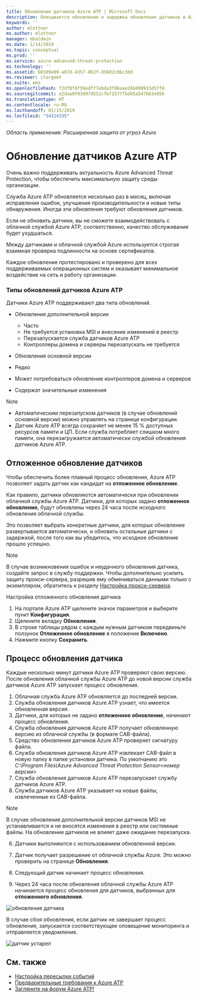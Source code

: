 ```yaml
---
title: Обновление датчиков Azure ATP | Microsoft Docs
description: Описывается обновление и задержка обновления датчиков в Azure ATP.
keywords: ''
author: mlottner
ms.author: mlottner
manager: mbaldwin
ms.date: 1/14/2019
ms.topic: conceptual
ms.prod: ''
ms.service: azure-advanced-threat-protection
ms.technology: ''
ms.assetid: 603d9e09-a07d-4357-862f-d5682c8bc3dd
ms.reviewer: itargoet
ms.suite: ems
ms.openlocfilehash: f2df8f8f59edff7ebda3f86aae26b899913d57f8
ms.sourcegitcommit: e2daa0f93d97d552cfbf1577fbd05a547b63e95b
ms.translationtype: HT
ms.contentlocale: ru-RU
ms.lasthandoff: 01/15/2019
ms.locfileid: "54314335"
---
```

*Область применения: Расширенная защита от угроз Azure*


# <a name="update-azure-atp-sensors"></a>Обновление датчиков Azure ATP
Очень важно поддерживать актуальность Azure Advanced Threat Protection, чтобы обеспечить максимальную защиту среды организации.

Служба Azure ATP обновляется несколько раз в месяц, включая исправления ошибок, улучшения производительности и новые типы обнаружения. Иногда эти обновления требуют обновления датчиков. 

Если не обновить датчики, вы не сможете взаимодействовать с облачной службой Azure ATP, соответственно, качество обслуживания будет ухудшаться. 

Между датчиками и облачной службой Azure используется строгая взаимная проверка подлинности на основе сертификатов. 

Каждое обновление протестировано и проверено для всех поддерживаемых операционных систем и оказывает минимальное воздействие на сеть и работу организации.

### <a name="azure-atp-sensor-update-types"></a>Типы обновлений датчиков Azure ATP   

Датчики Azure ATP поддерживают два типа обновлений.
- Обновления дополнительной версии 
  - Часто 
  - Не требуется установка MSI и внесение изменений в реестр
  - Перезапускается служба датчиков Azure ATP
  - Контроллеры домена и серверы перезапускать не требуется

- Обновления основной версии
 - Редко
 - Может потребоваться обновление контроллеров домена и серверов
 - Содержат значительные изменения 

> [!NOTE]
>- Автоматическим перезапуском датчиков (в случае обновлений основной версии) можно управлять на странице конфигурации. 
> - Датчик Azure ATP всегда сохраняет не менее 15 % доступных ресурсов памяти и ЦП. Если служба потребляет слишком много памяти, она перезагружается автоматически службой обновления датчиков Azure ATP.

## <a name="delayed-sensor-update"></a>Отложенное обновление датчиков
Чтобы обеспечить более плавный процесс обновления, Azure ATP позволяет задать датчик как кандидат на **отложенное обновление**. 

Как правило, датчики обновляются автоматически при обновлении облачной службы Azure ATP. Датчики, для которых задано **отложенное обновление**, будут обновлены через 24 часа после исходного обновления облачной службы.

Это позволяет выбрать конкретные датчики, для которых обновление развертывается автоматически, и обновить остальные датчики с задержкой, после того как вы убедитесь, что исходное обновление прошло успешно.

> [!NOTE]
> В случае возникновения ошибок и неудачного обновления датчика, создайте запрос в службу поддержки. Чтобы дополнительно усилить защиту прокси-сервера, разрешив ему обмениваться данными только с экземпляром, обратитесь к разделу [Настройка прокси-сервера](configure-proxy.md).

Настройка отложенного обновления датчика

1. На портале Azure ATP щелкните значок параметров и выберите пункт **Конфигурация**.
2. Щелкните вкладку **Обновления**.
3. В строке таблицы рядом с каждым нужным датчиком передвиньте ползунок **Отложенное обновление** в положение **Включено**.
4. Нажмите кнопку **Сохранить**.
 
## <a name="sensor-update-process"></a>Процесс обновления датчика

Каждые несколько минут датчики Azure ATP проверяют свою версию. После обновления облачной службы Azure ATP до новой версии служба датчиков Azure ATP запускает процесс обновления.

1. Облачная служба Azure ATP обновляется до последней версии.
2. Служба обновления датчиков Azure ATP узнает, что имеется обновленная версия.
3. Датчики, для которых не задано **отложенное обновление**, начинают процесс обновления.
  1. Служба обновления датчиков Azure ATP получает обновленную версию из облачной службы (в формате CAB-файла).
  2. Средство обновления датчиков Azure ATP проверяет сигнатуру файла.
  3. Служба обновления датчиков Azure ATP извлекает CAB-файл в новую папку в папке установки датчика. По умолчанию это *C:\Program Files\Azure Advanced Threat Protection Sensor\<номер версии>*
  4. Служба обновления датчиков Azure ATP перезапускает службу датчиков Azure ATP.
  5. Служба датчиков Azure ATP указывает на новые файлы, извлеченные из CAB-файла.
  > [!NOTE]
  >В случае обновления дополнительной версии датчиков MSI не устанавливается и не вносятся изменения в реестр или системные файлы. На обновление датчиков не влияет даже ожидание перезапуска. 
  6. Датчики выполняются с использованием обновленной версии.
  7. Датчик получает разрешение от облачной службы Azure. Это можно проверить на странице **Обновления**.
  8. Следующий датчик начинает процесс обновления. 

4. Через 24 часа после обновления облачной службы Azure ATP начинается процесс обновления для датчиков, выбранных для **отложенного обновления**.

![обновление датчика](./media/sensor-update.png)


В случае сбоя обновления, если датчик не завершает процесс обновления, запускается соответствующее оповещение мониторинга и отправляется уведомление.

![датчик устарел](./media/sensor-outdated.png)


## <a name="see-also"></a>См. также

- [Настройка пересылки событий](configure-event-forwarding.md)
- [Предварительные требования к Azure ATP](atp-prerequisites.md)
- [Загляните на форум Azure ATP!](https://aka.ms/azureatpcommunity)